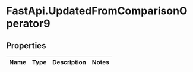 # FastApi.UpdatedFromComparisonOperator9

## Properties
Name | Type | Description | Notes
------------ | ------------- | ------------- | -------------
